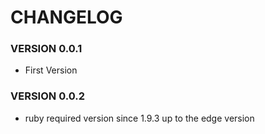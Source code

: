 # CHANGELOG

### VERSION 0.0.1
* First Version

### VERSION 0.0.2
* ruby required version since 1.9.3 up to the edge version
